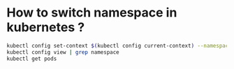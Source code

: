 # How to switch namespace in kubernetes ?

```bash
kubectl config set-context $(kubectl config current-context) --namespace=<namespace>
kubectl config view | grep namespace
kubectl get pods
```
